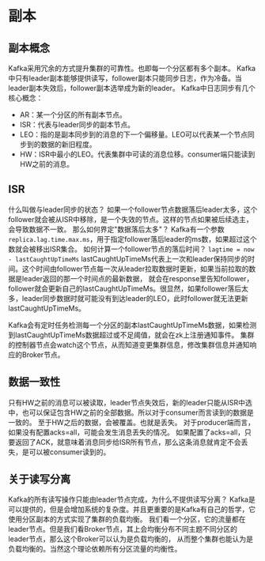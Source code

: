# 副本

## 副本概念
Kafka采用冗余的方式提升集群的可靠性。也即每一个分区都有多个副本。
Kafka中只有leader副本能够提供读写，follower副本只能同步日志，作为冷备。当leader副本失效后，follower副本选举成为新的leader。
Kafka中日志同步有几个核心概念：
- AR：某一个分区的所有副本节点。
- ISR：代表与leader同步的副本节点。
- LEO：指的是副本同步到的消息的下一个偏移量。LEO可以代表某一个节点同步到的数据的新旧程度。
- HW：ISR中最小的LEO。代表集群中可读的消息位移。consumer端只能读到HW之前的消息。

## ISR
什么叫做与leader同步的状态？
如果一个follower节点数据落后leader太多，这个follower就会被从ISR中移除，是一个失效的节点。这样的节点如果被后续选主，会导致数据不一致。
那么如何界定"数据落后太多"？
Kafka有一个参数`replica.lag.time.max.ms`，用于指定follower落后leader的ms数，如果超过这个数就会被移出ISR集合。
如何计算一个follower节点的落后时间？
`lagtime = now - lastCaughtUpTimeMs`
lastCaughtUpTimeMs代表上一次和leader保持同步的时间。这个时间由follower节点每一次从leader拉取数据时更新，如果当前拉取的数据是leader返回的那一个时间点的最新数据，
就会在response里告知follower，follower就会更新自己的lastCaughtUpTimeMs。很显然，如果follower落后太多，leader同步数据时就可能没有到达leader的LEO，此时follower就无法更新lastCaughtUpTimeMs。

Kafka会有定时任务检测每一个分区的副本lastCaughtUpTimeMs数据，如果检测到lastCaughtUpTimeMs数据超过或不足阈值，就会在zk上注册通知事件。
集群的控制器节点会watch这个节点，从而知道变更集群信息，修改集群信息并通知响应的Broker节点。

## 数据一致性
只有HW之前的消息可以被读取，leader节点失效后，新的leader只能从ISR中选中，也可以保证包含HW之前的全部数据。所以对于consumer而言读到的数据是一致的。
至于HW之后的数据，会被覆盖。也就是丢失。
对于producer端而言，如果没有配置acks=all，可能会发生消息丢失的情况。
如果配置了acks=all，只要返回了ACK，就意味着消息同步给ISR所有节点，那么这条消息就肯定不会丢失，是可以被consumer读到的。

## 关于读写分离
Kafka的所有读写操作只能由leader节点完成，为什么不提供读写分离？
Kafka是可以提供的，但是会增加系统的复杂度。并且更重要的是Kafka有自己的哲学，它使用分区副本的方式实现了集群的负载均衡。
我们看一个分区，它的流量都在leader节点。但是我们看Broker节点，其上会均衡分布不同主题不同分区的leader节点，那么这个Broker可以认为是负载均衡的，
从而整个集群也能认为是负载均衡的。当然这个理论依赖所有分区流量的均衡性。
